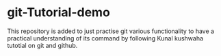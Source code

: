 # git-Tutorial-demo
This repository is added to just practise git various functionality to have a practical understanding of its command by following Kunal kushwaha tutotial on git and github.
